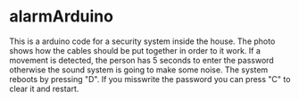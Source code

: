 # alarmArduino

This is a arduino code for a security system inside the house. The photo shows how the cables should be put together in order to it work. 
If a movement is detected, the person has 5 seconds to enter the password otherwise the sound system is going to make some noise.
The system reboots by pressing "D". If you misswrite the password you can press "C" to clear it and restart.
